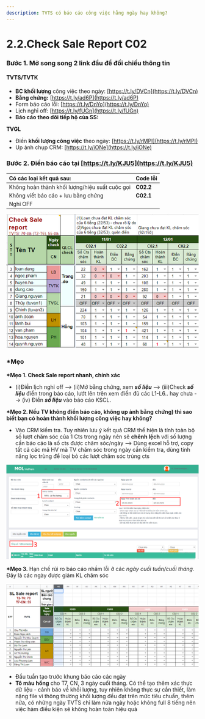 ```yaml
---
description: TVTS có báo cáo công việc hằng ngày hay không?
---
```


# 2.2.Check Sale Report C02

### **Bước 1**. Mở song song 2 link đầu để đối chiếu thông tin

#### TVTS/TVTK

* **BC khối lượng** công việc theo ngày: [https://t.ly/DVCn](https://t.ly/DVCn)
* **Bằng chứng:** [https://t.ly/ad6P](https://t.ly/ad6P)
* Form báo cáo lỗi: [https://t.ly/DnYo](https://t.ly/DnYo)
* Lịch nghỉ off: [https://t.ly/fUGn](https://t.ly/fUGn)
* **Báo cáo theo dõi tiếp hộ của SS:**

**TVGL**

* Điền **khối lượng công việc** theo ngày: [https://t.ly/rMPI](https://t.ly/rMPI)
* Up ảnh chụp CRM: [https://t.ly/iONe](https://t.ly/iONe)

### **Bước 2.** Điền báo cáo tại [https://t.ly/KJU5](https://t.ly/KJU5)



| Có các loại kết quả sau: | Code lỗi |
| :--- | :--- |
| Không hoàn thành khối lượng/hiệu suất cuộc gọi | **C02.2** |
| Không viết báo cáo + lưu bằng chứng | **C02.1** |
| Nghỉ OFF |  |

![Ghi ch&#xFA;: 1 l&#xE0; &#x110;&#x1EA1;t, 0 l&#xE0;  Kh&#xF4;ng &#x111;&#x1EA1;t, OFF l&#xE0; ngh&#x1EC9; OFF](../../.gitbook/assets/4%20%286%29.png)

### **\*Mẹo**

**\*Mẹo 1. Check Sale report nhanh, chính xác**

* \(i\)Điền lịch nghỉ off --&gt; \(ii\)Mở bằng chứng, xem _**số liệu**_ --&gt; \(iii\)Check _**số liệu**_ điền trong báo cáo, lướt lên trên xem điền đủ các L1-L6.. hay chưa --&gt; \(iv\) Điền _**số liệu**_ vào báo cáo KSCL.

**\*Mẹo 2. Nếu TV không điền báo cáo, không up ảnh** **bằng chứng\) thì sao biết bạn có hoàn thành khối lượng công việc hay không?**

* Vào CRM kiểm tra. Tuy nhiên lưu ý kết quả CRM thể hiện là tính toàn bộ số lượt chăm sóc của 1 Cts trong ngày nên sẽ **chênh lệch** với số lượng cần báo cáo là số cts được chăm sóc/ngày --&gt; Dùng excel hỗ trợ, copy tất cả các mã HV mà TV chăm sóc trong ngày cần kiểm tra, dùng tính năng lọc trùng để loại bỏ các lượt chăm sóc trùng cts

![](../../.gitbook/assets/1-2.png)

**\*Mẹo 3.** Hạn chế rủi ro báo cáo nhầm lỗi ở các _ngày cuối tuần/cuối tháng._ Đây là các ngày được giảm KL chăm sóc 

![](../../.gitbook/assets/3-3.png)

* Đầu tuần tạo trước khung báo cáo các ngày
* **Tô màu hồng** cho T7, CN, 3 ngày cuối tháng. Có thể tạo thêm xác thực dữ liệu - cảnh báo về khối lượng, tuy nhiên không thực sự cần thiết, làm nặng file vì thông thường khối lượng đều đạt trên mức tiêu chuẩn, thêm nữa, có những ngày TVTS chỉ làm nửa ngày hoặc không full 8 tiếng nên việc hàm điều kiện sẽ không hoàn toàn hiệu quả

